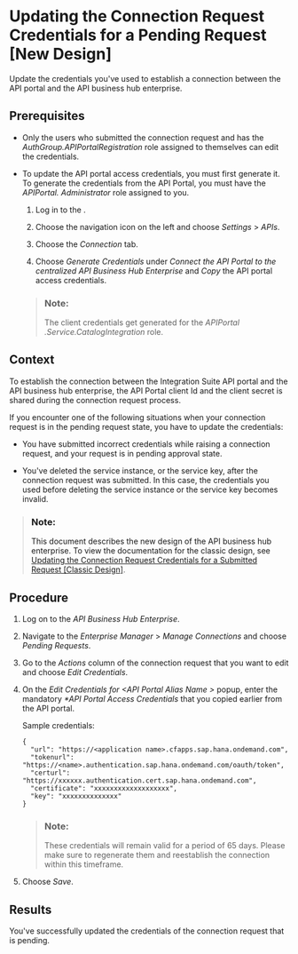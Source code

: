 <!-- loiodd37a7b07a7c438c980c788981f3ea73 -->

# Updating the Connection Request Credentials for a Pending Request \[New Design\]

Update the credentials you've used to establish a connection between the API portal and the API business hub enterprise.



<a name="loiodd37a7b07a7c438c980c788981f3ea73__prereq_unb_5nc_tpb"/>

## Prerequisites

-   Only the users who submitted the connection request and has the *AuthGroup.APIPortalRegistration* role assigned to themselves can edit the credentials.

-   To update the API portal access credentials, you must first generate it. To generate the credentials from the API Portal, you must have the *APIPortal. Administrator* role assigned to you.

    1.  Log in to the .

    2.  Choose the navigation icon on the left and choose *Settings* \> *APIs*.

    3.  Choose the *Connection* tab.

    4.  Choose *Generate Credentials* under *Connect the API Portal to the centralized API Business Hub Enterprise* and *Copy* the API portal access credentials.


    > ### Note:  
    > The client credentials get generated for the *APIPortal .Service.CatalogIntegration* role.




<a name="loiodd37a7b07a7c438c980c788981f3ea73__context_pd3_h2h_k5b"/>

## Context

To establish the connection between the Integration Suite API portal and the API business hub enterprise, the API Portal client Id and the client secret is shared during the connection request process.

If you encounter one of the following situations when your connection request is in the pending request state, you have to update the credentials:

-   You have submitted incorrect credentials while raising a connection request, and your request is in pending approval state.

-   You've deleted the service instance, or the service key, after the connection request was submitted. In this case, the credentials you used before deleting the service instance or the service key becomes invalid.


> ### Note:  
> This document describes the new design of the API business hub enterprise. To view the documentation for the classic design, see [Updating the Connection Request Credentials for a Submitted Request \[Classic Design\]](updating-the-connection-request-credentials-for-a-submitted-request-classic-des-eb84854.md).



<a name="loiodd37a7b07a7c438c980c788981f3ea73__steps_hp3_1fh_k5b"/>

## Procedure

1.  Log on to the *API Business Hub Enterprise*.

2.  Navigate to the *Enterprise Manager* \> *Manage Connections* and choose *Pending Requests*.

3.  Go to the *Actions* column of the connection request that you want to edit and choose *Edit Credentials*.

4.  On the *Edit Credentials for <API Portal Alias Name \>* popup, enter the mandatory *\*API Portal Access Credentials* that you copied earlier from the API portal.

    Sample credentials:

    ```
    {
      "url": "https://<application name>.cfapps.sap.hana.ondemand.com",
      "tokenurl": "https://<name>.authentication.sap.hana.ondemand.com/oauth/token",
      "certurl": "https://xxxxxx.authentication.cert.sap.hana.ondemand.com",
      "certificate": "xxxxxxxxxxxxxxxxxxx",
      "key": "xxxxxxxxxxxxxx"
    }
    ```

    > ### Note:  
    > These credentials will remain valid for a period of 65 days. Please make sure to regenerate them and reestablish the connection within this timeframe.

5.  Choose *Save*.




<a name="loiodd37a7b07a7c438c980c788981f3ea73__result_idm_rfh_k5b"/>

## Results

You've successfully updated the credentials of the connection request that is pending.

